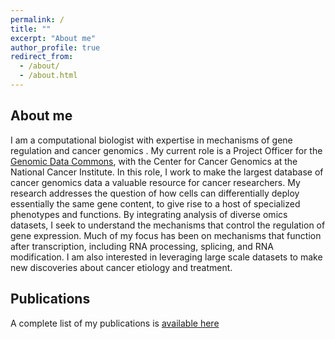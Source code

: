 ```yaml
---
permalink: /
title: ""
excerpt: "About me"
author_profile: true
redirect_from: 
  - /about/
  - /about.html
---
```



About me
------
I am a computational biologist with expertise in mechanisms of gene regulation and cancer genomics . My current role is a Project Officer for the [Genomic Data Commons]( https://gdc.cancer.gov/), with the Center for Cancer Genomics at the National Cancer Institute. In this role, I work to make the largest database of cancer genomics data a valuable resource for cancer researchers.  My research addresses the question of how cells can differentially deploy essentially the same gene content, to give rise to a host of specialized phenotypes and functions. By integrating analysis of diverse omics datasets, I seek to understand the mechanisms that control the regulation of gene expression.  Much of my focus has been on mechanisms that function after transcription, including RNA processing, splicing, and RNA modification. I am also interested in leveraging large scale datasets to make new discoveries about cancer etiology and treatment.

Publications
------
A complete list of my publications is [available here]( https://scholar.google.com/citations?hl=en&user=-UBk_eQAAAAJURL)


 